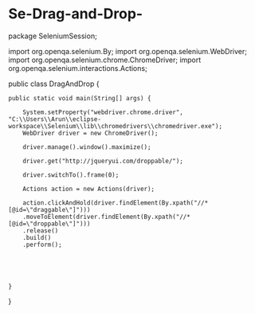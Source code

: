 # Se-Drag-and-Drop-

package SeleniumSession;

import org.openqa.selenium.By;
import org.openqa.selenium.WebDriver;
import org.openqa.selenium.chrome.ChromeDriver;
import org.openqa.selenium.interactions.Actions;

public class DragAndDrop {

	public static void main(String[] args) {
			
		System.setProperty("webdriver.chrome.driver", "C:\\Users\\Arun\\eclipse-workspace\\Selenium\\lib\\chromedrivers\\chromedriver.exe");
		WebDriver driver = new ChromeDriver();
		
		driver.manage().window().maximize();
		
		driver.get("http://jqueryui.com/droppable/");
		
		driver.switchTo().frame(0);
		
		Actions action = new Actions(driver);
		
		action.clickAndHold(driver.findElement(By.xpath("//*[@id=\"draggable\"]")))
		.moveToElement(driver.findElement(By.xpath("//*[@id=\"droppable\"]")))
		.release()
		.build()
		.perform();
		
		

		

	}

}
